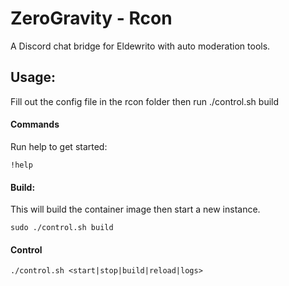 # ZeroGravity - Rcon
A Discord chat bridge for Eldewrito with auto moderation tools. 

## Usage:
Fill out the config file in the rcon folder then run ./control.sh build

#### Commands
Run help to get started:
```
!help
```


#### Build:
This will build the container image then start a new instance.
```
sudo ./control.sh build
```

#### Control
```
./control.sh <start|stop|build|reload|logs>
```
